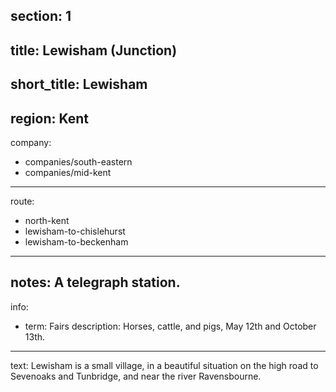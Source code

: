 section: 1
----
title: Lewisham (Junction)
----
short_title: Lewisham
----
region: Kent
----
company:
- companies/south-eastern
- companies/mid-kent
----
route:
- north-kent
- lewisham-to-chislehurst
- lewisham-to-beckenham
----
notes: A telegraph station.
----
info:
- term: Fairs
  description: Horses, cattle, and pigs, May 12th and October 13th.
----
text: Lewisham is a small village, in a beautiful situation on the high road to Sevenoaks and Tunbridge, and near the river Ravensbourne.
